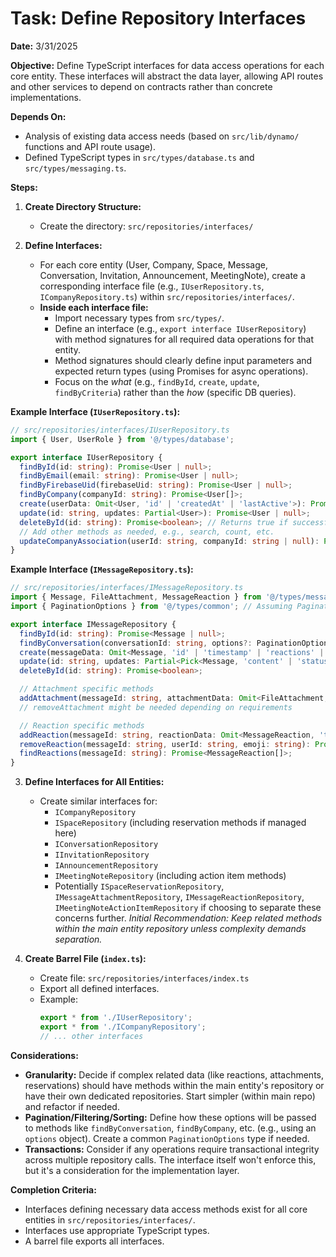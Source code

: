# Task: Define Repository Interfaces

**Date:** 3/31/2025

**Objective:** Define TypeScript interfaces for data access operations for each core entity. These interfaces will abstract the data layer, allowing API routes and other services to depend on contracts rather than concrete implementations.

**Depends On:**
*   Analysis of existing data access needs (based on `src/lib/dynamo/` functions and API route usage).
*   Defined TypeScript types in `src/types/database.ts` and `src/types/messaging.ts`.

**Steps:**

1.  **Create Directory Structure:**
    *   Create the directory: `src/repositories/interfaces/`

2.  **Define Interfaces:**
    *   For each core entity (User, Company, Space, Message, Conversation, Invitation, Announcement, MeetingNote), create a corresponding interface file (e.g., `IUserRepository.ts`, `ICompanyRepository.ts`) within `src/repositories/interfaces/`.
    *   **Inside each interface file:**
        *   Import necessary types from `src/types/`.
        *   Define an interface (e.g., `export interface IUserRepository`) with method signatures for all required data operations for that entity.
        *   Method signatures should clearly define input parameters and expected return types (using Promises for async operations).
        *   Focus on the *what* (e.g., `findById`, `create`, `update`, `findByCriteria`) rather than the *how* (specific DB queries).

**Example Interface (`IUserRepository.ts`):**

```typescript
// src/repositories/interfaces/IUserRepository.ts
import { User, UserRole } from '@/types/database';

export interface IUserRepository {
  findById(id: string): Promise<User | null>;
  findByEmail(email: string): Promise<User | null>;
  findByFirebaseUid(firebaseUid: string): Promise<User | null>;
  findByCompany(companyId: string): Promise<User[]>;
  create(userData: Omit<User, 'id' | 'createdAt' | 'lastActive'>): Promise<User>;
  update(id: string, updates: Partial<User>): Promise<User | null>;
  deleteById(id: string): Promise<boolean>; // Returns true if successful
  // Add other methods as needed, e.g., search, count, etc.
  updateCompanyAssociation(userId: string, companyId: string | null): Promise<User | null>;
}
```

**Example Interface (`IMessageRepository.ts`):**

```typescript
// src/repositories/interfaces/IMessageRepository.ts
import { Message, FileAttachment, MessageReaction } from '@/types/messaging';
import { PaginationOptions } from '@/types/common'; // Assuming PaginationOptions type exists or needs creation

export interface IMessageRepository {
  findById(id: string): Promise<Message | null>;
  findByConversation(conversationId: string, options?: PaginationOptions): Promise<Message[]>;
  create(messageData: Omit<Message, 'id' | 'timestamp' | 'reactions' | 'attachments' | 'isEdited'>): Promise<Message>;
  update(id: string, updates: Partial<Pick<Message, 'content' | 'status' | 'isEdited'>>): Promise<Message | null>;
  deleteById(id: string): Promise<boolean>;

  // Attachment specific methods
  addAttachment(messageId: string, attachmentData: Omit<FileAttachment, 'id'>): Promise<FileAttachment>;
  // removeAttachment might be needed depending on requirements

  // Reaction specific methods
  addReaction(messageId: string, reactionData: Omit<MessageReaction, 'timestamp'>): Promise<MessageReaction>;
  removeReaction(messageId: string, userId: string, emoji: string): Promise<boolean>;
  findReactions(messageId: string): Promise<MessageReaction[]>;
}
```

3.  **Define Interfaces for All Entities:**
    *   Create similar interfaces for:
        *   `ICompanyRepository`
        *   `ISpaceRepository` (including reservation methods if managed here)
        *   `IConversationRepository`
        *   `IInvitationRepository`
        *   `IAnnouncementRepository`
        *   `IMeetingNoteRepository` (including action item methods)
        *   Potentially `ISpaceReservationRepository`, `IMessageAttachmentRepository`, `IMessageReactionRepository`, `IMeetingNoteActionItemRepository` if choosing to separate these concerns further. *Initial Recommendation: Keep related methods within the main entity repository unless complexity demands separation.*

4.  **Create Barrel File (`index.ts`):**
    *   Create file: `src/repositories/interfaces/index.ts`
    *   Export all defined interfaces.
    *   Example:
        ```typescript
        export * from './IUserRepository';
        export * from './ICompanyRepository';
        // ... other interfaces
        ```

**Considerations:**

*   **Granularity:** Decide if complex related data (like reactions, attachments, reservations) should have methods within the main entity's repository or have their own dedicated repositories. Start simpler (within main repo) and refactor if needed.
*   **Pagination/Filtering/Sorting:** Define how these options will be passed to methods like `findByConversation`, `findByCompany`, etc. (e.g., using an `options` object). Create a common `PaginationOptions` type if needed.
*   **Transactions:** Consider if any operations require transactional integrity across multiple repository calls. The interface itself won't enforce this, but it's a consideration for the implementation layer.

**Completion Criteria:**
*   Interfaces defining necessary data access methods exist for all core entities in `src/repositories/interfaces/`.
*   Interfaces use appropriate TypeScript types.
*   A barrel file exports all interfaces.